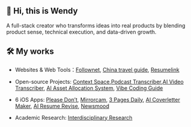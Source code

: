 ## 👋 Hi, this is Wendy

A full-stack creator who transforms ideas into real products by blending product sense, technical execution, and data-driven growth.


## 🛠️ My works

- Websites & Web Tools：[Follownet](https://www.follownet.online), [China travel guide](https://www.localtravelguide.fun), [Resumelink](https://resumelink.cloud/)

- Open-source Projects: [Context Space](https://github.com/context-space/context-space),[Podcast Transcriber](https://github.com/wendy7756/podcast-transcriber),[AI Video Transcriber](https://github.com/wendy7756/ai-video-transcriber), [AI Asset Allocation System](https://github.com/wendy7756/AI-Asset-allocation), [Vibe Coding Guide](https://github.com/wendy7756/vibe-coding-guide)

- 6 iOS Apps: [Please Don’t](https://apps.apple.com/us/app/please-dont-display-messages/id6744848735), [Mirrorcam](https://apps.apple.com/us/app/mirrorcam-reference-camera/id6745373013), [3 Pages Daily](https://apps.apple.com/us/app/3-pages-daily-minimal-journal/id6744717008), [AI Coverletter Maker](https://apps.apple.com/us/app/ai-cover-letter-maker/id6744460792), [AI Resume Revise](https://apps.apple.com/us/app/ai-resume-revise/id6744333973), [Newsmood](https://apps.apple.com/us/app/newsmood-ai-news-sentiment/id6744967206)

- Academic Research: [Interdisciplinary Research](https://wendy7756.github.io/my-research)

